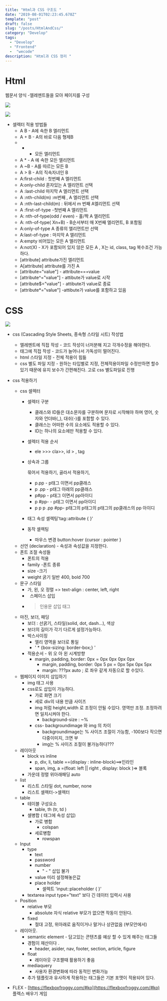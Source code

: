 ```yaml
---
title: "Html과 CSS 구조도 " 
date: "2019-08-01T02:23:45.678Z"
template: "post"
draft: false
slug: "/posts/HtmlAndCss/"
category: "Develop" 
tags:
  - "Develop"
  - "Frontend"
  -  "wecode"
description: "Html과 CSS 정리 "
---
```


# Html

웹문서 양식 -엘레멘트들을 모아 페이지를 구성

![](https://mdn.mozillademos.org/files/7659/anatomy-of-an-html-element.png)

![](https://www.w3schools.com/js/pic_navigate.gif)

- 셀렉터 적용 방법들
    - A B  - A에 속한 B 엘리먼트
    - A + B - A의 바로 다음 형제B
    - * - 모든 엘리먼트
    - A * -  A 에 속한 모든 엘리먼트
    - A ~B  - A를 따르는 모든 B
    - A > B - A의 직속자녀인 B
    - A:first-child : 첫번째 A 엘리먼트
    - A:only-child 혼자있는 A 엘리먼트 선택
    - A :last-child 마지막 A 엘리먼트 선택
    - A :nth-child(m) :m번째 , A 엘리먼트 선택
    - A :nth-last-child(m) : 뒤에서 m 번째 A엘리먼트 선택
    - A :first-of-type -첫번째 A 엘리먼트
    - A: nth-of-type(odd / even) - 홀/짝 A 엘리먼트
    - A: nth-of-type( Xn+B) - B순서부터 매 X번째 엘리먼트, B 포함됨
    - A:only-of-type A 종류의 엘리먼트만 선택
    - A:last-of-type : 마지막 A 엘리먼트
    - A:empty 비어있는 모든 A 엘리먼트
    - A:not(X) - X가 포함되어 있지 않은 모든 A , X는 id, class, tag 복수조건 가능하다.
    - [attribute] attribute가진 엘리먼트
    - A[attribute] attribute를 가진 A
    - [attribute="value"] - attribute===value
    - [attribute^="value"] - attibute가 value로 시작
    - [attribute$="value"] - attibute가 value로 종료
    - [attribute*="value"] -attibute가 value를 포함하고 있음

# CSS

![](http://www.nextree.co.kr/content/images/2016/09/yrkim-140327-selector-04.png)

- css (Cascading Style Sheets, 종속형 스타일 시트) 작성법
    - 엘레멘트에 직접 작성 - 코드 작성이 너저분해 지고 각개수정을 해야한다.
    - 태그에 직접 작성 - 코드가 늘어나서 가독성이 떨어진다.
    - html 스타일 지정 - 전체 적용이 힘듦
    - css 별도 파일 지정 - 원하는 타입별로 지정, 전체적용이파일 수정만하면 할수 있기 때문에 유지 보수가 간편해진다. 고로 css 별도파일로 진행
- css 적용하기
    - css 셀렉터
        - 셀렉터 구분
            - 클래스와 ID들은 대소문자를 구분하며 문자로 시작해야 하며 영어, 숫자와 언더바(_), 대쉬(-)를 포함할 수 있다.
            - 클래스는 어떠한 수의 요소에도 적용할 수 있다.
            - ID는 하나의 요소에만 적용할 수 있다.
        - 셀렉터 적용 순서
            - ele >>> cla>>, id > , tag
        - 상속과 그룹

             묶어서 적용하기, 골라서 적용하기,

            - p.pp  - p태그 이면서 pp클래스
            - p .pp - p태그 아래의  pp클래스
            - p#pp - p태그 이면서 pp아이디
            - p #pp- - p태그 이면서 pp아이디
            - p p p .pp #pp- p태그의 p태그의 p태그의 pp클래스의 pp 아이디
        - 태그 속성 셀렉팅'tag::attribute { }'
        - 동작 셀렉팅
            - 마우스 변경 button:hover {cursor : pointer }
    - 선언 (declaration) - 속성과 속성값을 지정한다.
    - 폰트 조절 속성들
        - 폰트의 적용
        - family -폰트 종류
        - size -크기
        - weight 굵기 일반 400, bold 700
    - 문구 스타일
        - 가, 왼, 오 정렬 => text-align : center, left, right
        - &nbsp; 스페이스 삽입
        - <blockquote> 인용문 삽입 태그
    - 마진, 보더, 패딩
        - 보더 : 선굵기, 스타일(solid, dot, dash...), 색상
        - 보더의 길이가 각기 다르게 설정가능하다.
        - 박스사이징
            - 엘리 영역을 보더로 통일
            - ' * {box-sizing: border-box;} '
        - 적용순서 - 위 오 아 왼 시계방향
            - margin, padding, border: 0px = 0px 0px 0px 0px
                - margin, padding, border: 0px 5 px = 0px 5px 0px 5px
                - margin: ???px auto ; 로 좌우 같게 자동으로 할 수있다.
    - 웹페이지 이미지 삽입하기
        - img 태그 사용
        - css로도 삽입이 가능하다.
            - 가로 화면 크기
            - 세로 div의 내용 만큼 사이즈
            - img 처럼 height,width 로 조정이 안될 수있다. 영역만 조정. 조정하려면 일치시켜야 한다.
                - background-size : ~%
            - css- backgroundimage 와 img 의 차이
                - backgroundimage는 % 사이즈 조절이 가능함, -100보다 작으면 다중이미지, 크면 부
                - img는 % 사이즈 조절이 불가능하다???
    - 레이아웃
        - block vs inline
            - p, div, li, table ==(display : inline-block)==>인라인
            - span, img, a =(float: left || right , display: block )=> 블록
        - 가운데 정렬 위아래패딩 auto
    - list
        - 리스트 스타일 dot, number, none
        - 리스트 셀렉터->셀렉터
    - table
        - 테이블 구성요소
            - table, th (tr, td )
        - 셀병합 ( 태그에 속성 삽입)
            - 가로 병합
                - colspan
            - 세로병합
                - rowspan
    - Input
        - type
            - text
            - password
            - number
                - " - " 삽입 불가
            - value 미리 설정해놓은값
            - place holder
                - 셀렉트 'input::placeholder { }'
        - textarea input type="text" 보다 긴 데이터 입력시 사용
    - Position
        - relative 부모
            - absolute 자식 relative 부모가 없으면 작동이 안된다.
        - fixed
            - 절대 고정, 위아래로 움직이거나 말거나 상관없음 (부모안에서)
    - 레이아웃.
        - semantic element - 담고있는 콘텐츠를 예상 할 수 있게 해주는 태그들
        - 경험이 재산이다 .
            - header, asider, nav, footer, section, article, figure
        - float
            - 레이아웃 구조짤때 활용하기 좋음
        - mediaquery
            - 사용자 환경변화에 따라 동적인 변화가능
        - 추가 템플릿과 유사하게 작용하는 태그들은 기본 포맷이 적용되어 있다.

- FLEX - [https://flexboxfroggy.com/#ko](https://flexboxfroggy.com/#ko) 플렉스 배우기 게임